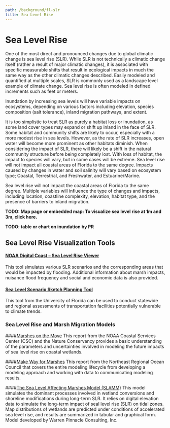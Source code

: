 ```yaml
---
path: /background/fl-slr
title: Sea Level Rise
---
```


# Sea Level Rise

One of the most direct and pronounced changes due to global climatic change is sea level rise (SLR). While SLR is not technically a climatic change itself (rather a result of major climatic changes), it is associated with specific measurable shifts that result in ecological impacts in much the same way as the other climatic changes described. Easily modeled and quantified at multiple scales, SLR is commonly used as a landscape level example of climate change. Sea level rise is often modeled in defined increments such as feet or meters.

Inundation by increasing sea levels will have variable impacts on ecosystems, depending on various factors including elevation, species composition (salt tolerance), inland migration pathways, and extent.

It is too simplistic to treat SLR as purely a habitat loss or inundation, as some land cover types may expand or shift up inland in the face of SLR. Some habitat and community shifts are likely to occur, especially with a more modest rise in sea levels. However, as the rate of SLR increases, open water will become more prominent as other habitats diminish. When considering the impact of SLR, there will likely be a shift in the natural community structure before being completely lost. With loss of habitat, the impact to species will vary, but in some cases will be extreme. Sea level rise will not impact all coastal areas of Florida to the same degree. Impacts caused by changes in water and soil salinity will vary based on ecosystem type; Coastal, Terrestrial, and Freshwater, and Estuarine/Marine.

Sea level rise will not impact the coastal areas of Florida to the same degree. Multiple variables will influence the type of changes and impacts, including location, coastline complexity, elevation, habitat type, and the presence of barriers to inland migration.

**TODO: Map page or embedded map: To visualize sea level rise at 1m and 3m, click here.**

**TODO: table or chart on inundation by PR**

<!-- Simple inundation models results of Priority Resource communities. -->

## Sea Level Rise Visualization Tools

#### [NOAA Digital Coast – Sea Level Rise Viewer](http://coast.noaa.gov/digitalcoast/tools/slr)

This tool simulates various SLR scenarios and the corresponding areas that would be impacted by flooding. Additional information about marsh impacts, nuisance flood frequency and social and economic data is also provided.

#### [Sea Level Scenario Sketch Planning Tool](http://sls.geoplan.ufl.edu/#intro)

This tool from the University of Florida can be used to conduct statewide and regional assessments of transportation facilities potentially vulnerable to climate trends.

### Sea Level Rise and Marsh Migration Models

####[Marshes on the Move](https://coast.noaa.gov/data/digitalcoast/pdf/marshes-on-the-move.pdf)
This report from the NOAA Coastal Services Center (CSC) and the Nature Conservancy provides a basic understanding of the parameters and uncertainties involved in modeling the future impacts of sea level rise on coastal wetlands.

####[Make Way for Marshes](http://northeastoceancouncil.org/committees/coastal-hazards-resilience/resilient-shorelines/make-way-for-marshes/)
This report from the Northeast Regional Ocean Council that covers the entire modeling lifecycle from developing a modeling approach and working with data to communicating modeling results.

####[The Sea Level Affecting Marshes Model (SLAMM)](http://warrenpinnacle.com/prof/SLAMM/)
This model simulates the dominant processes involved in wetland conversions and shoreline modifications during long-term SLR. It relies on digital elevation data to simulate the long-term impact of seal level rise (SLR) on tidal zones. Map distributions of wetlands are predicted under conditions of accelerated sea level rise, and results are summarized in tabular and graphical form. Model developed by Warren Pinnacle Consulting, Inc.
